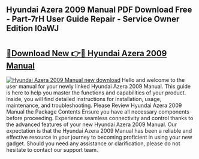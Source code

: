 ## Hyundai Azera 2009 Manual PDF Download Free - Part-7rH User Guide Repair - Service Owner Edition I0aWJ

# <h2><a href="http://bc30741.oget.top/?id=Hyundai+Azera+2009+Manual">🔗Download New 👉🔴 Hyundai Azera 2009 Manual</a></h2>

[![Hyundai Azera 2009 Manual new download](https://i.imgur.com/5g1atiW.png)](http://bc30741.oget.top/?id=Hyundai+Azera+2009+Manual)
Hello and welcome to the user manual for your newly linked Hyundai Azera 2009 Manual. This guide is here to help you master the functions and capabilities of your product. Inside, you will find detailed instructions for installation, usage, maintenance, and troubleshooting. Please Review Hyundai Azera 2009 Manual the Package Contents Ensure you have all necessary components before proceeding. Experience seamless connectivity and control thanks to the advanced features of your new Hyundai Azera 2009 Manual. Our expectation is that the Hyundai Azera 2009 Manual has been a reliable and effective resource in your journey to becoming proficient in using your new gadget. Should you need any assistance or clarification, please do not hesitate to contact our support team.
